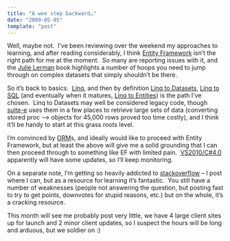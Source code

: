 ```yaml
---
title: "A wee step backward…"
date: "2009-05-05"
template: "post"
---
```


Well, maybe not.  I’ve been reviewing over the weekend my approaches to learning, and after reading considerably, I think [Entity Framework](http://en.wikipedia.org/wiki/ADO.NET_Entity_Framework) isn’t the right path for me at the moment.  So many are reporting issues with it, and the [Julie Lerman](http://www.thedatafarm.com/blog/) book highlights a number of hoops you need to jump through on complex datasets that simply shouldn’t be there.

So it’s back to basics.  [Linq](http://www.google.co.uk/search?hl=en&q=linq&meta=), and then by definition [Linq to Datasets](http://blogs.msdn.com/adonet/archive/2007/01/26/querying-datasets-introduction-to-linq-to-dataset.aspx), [Linq to SQL](http://weblogs.asp.net/scottgu/archive/2007/05/19/using-linq-to-sql-part-1.aspx) (and eventually when it matures, [Linq to Entities](http://dotnetaddict.dotnetdevelopersjournal.com/adoef_vs_linqsql.htm)) is the path I’ve chosen.  Linq to Datasets may well be considered legacy code, though [suite-e](http://www.suite-e.co.uk/) uses them in a few places to retrieve large sets of data (converting stored proc –> objects for 45,000 rows proved too time costly), and I think it’ll be handy to start at this grass roots level.

I’m convinced by [ORM](http://en.wikipedia.org/wiki/Object-relational_mapping)s, and ideally would like to proceed with Entity Framework, but at least the above will give me a solid grounding that I can then proceed through to something like EF with limited pain.  [VS2010/C#4.0](http://channel9.msdn.com/shows/10-4/) apparently will have some updates, so I’ll keep monitoring.

On a separate note, I’m getting so heavily addicted to [stackoverflow](http://stackoverflow.com/) – I post where I can, but as a resource for learning it’s fantastic.  You still have a number of weaknesses (people not answering the question, but posting fast to try to get points, downvotes for stupid reasons, etc.) but on the whole, it’s a cracking resource.

This month will see me probably post very little, we have 4 large client sites up for launch and 2 minor client updates, so I suspect the hours will be long and arduous, but we soldier on :)

